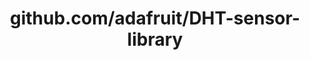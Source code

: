 ---
layout: post
title: github.com/adafruit/DHT-sensor-library
categories: link
tags: [انگلیسی, برنامه‌نویسی]
---
